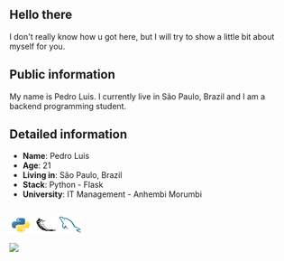 ## Hello there

I don't really know how u got here, but I will try to show a little bit about myself for you.

## Public information

My name is Pedro Luis. I currently live in São Paulo, Brazil and I am a backend programming student.


## Detailed information

* **Name**: Pedro Luis
* **Age**: 21
* **Living in**: São Paulo, Brazil
* **Stack**: Python - Flask
* **University**: IT Management - Anhembi Morumbi

<div style="display: inline_block"><br>
    <img align="center" alt="Pedro-Python" height="30" width="40" src="https://raw.githubusercontent.com/devicons/devicon/master/icons/python/python-original.svg">
    <img align="center" alt="Pedro-Flask" height="30" width="40" src="https://raw.githubusercontent.com/devicons/devicon/master/icons/flask/flask-original.svg">
    <img align="center" alt="Pedro-SQL" height="30" width="40" src="https://raw.githubusercontent.com/devicons/devicon/master/icons/mysql/mysql-original.svg">
</div>
    
<div><br>
    <a target='_blank' href="https://www.linkedin.com/in/pedro-luis-c-cordeiro-91b46558/">
        <img src="https://img.shields.io/badge/LinkedIn-0077B5?style=for-the-badge&logo=linkedin&logoColor=white">
    </a>
</div>
